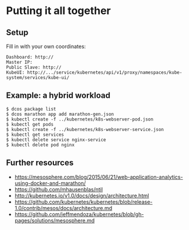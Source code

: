 # Putting it all together

## Setup

Fill in with your own coordinates:

    Dashboard: http://
    Master IP:
    Public Slave: http://
    KubeUI: http://.../service/kubernetes/api/v1/proxy/namespaces/kube-system/services/kube-ui/

## Example: a hybrid workload

    $ dcos package list
    $ dcos marathon app add marathon-gen.json
    $ kubectl create -f ../kubernetes/k8s-webserver-pod.json
    $ kubectl get pods
    $ kubectl create -f ../kubernetes/k8s-webserver-service.json
    $ kubectl get services
    $ kubectl delete service nginx-service
    $ kubectl delete pod nginx

## Further resources

- https://mesosphere.com/blog/2015/06/21/web-application-analytics-using-docker-and-marathon/
- https://github.com/mhausenblas/ntil
- http://kubernetes.io/v1.0/docs/design/architecture.html
- https://github.com/kubernetes/kubernetes/blob/release-1.0/contrib/mesos/docs/architecture.md
- https://github.com/jeffmendoza/kubernetes/blob/gh-pages/solutions/mesosphere.md
